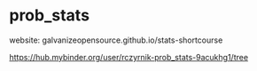 # prob_stats

website: galvanizeopensource.github.io/stats-shortcourse


https://hub.mybinder.org/user/rczyrnik-prob_stats-9acukhg1/tree
